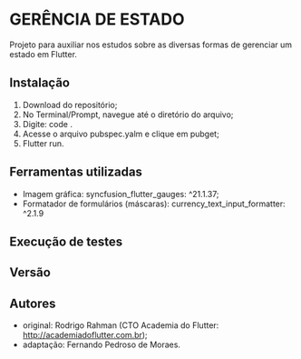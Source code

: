 # GERÊNCIA DE ESTADO

Projeto para auxiliar nos estudos sobre as diversas formas de gerenciar um estado em Flutter.

## Instalação

1) Download do repositório;
2) No Terminal/Prompt, navegue até o diretório do arquivo;
3) Digite: code .
4) Acesse o arquivo pubspec.yalm e clique em pubget;
5) Flutter run.

## Ferramentas utilizadas

- Imagem gráfica: syncfusion_flutter_gauges: ^21.1.37;
- Formatador de formulários (máscaras): currency_text_input_formatter: ^2.1.9

## Execução de testes

## Versão

## Autores

- original: Rodrigo Rahman (CTO Academia do Flutter: http://academiadoflutter.com.br);
- adaptação: Fernando Pedroso de Moraes.

